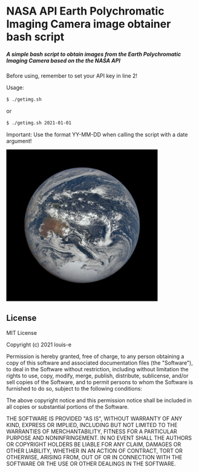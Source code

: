 # NASA API Earth Polychromatic Imaging Camera image obtainer bash script
##### A simple bash script to obtain images from the Earth Polychromatic Imaging Camera based on the the NASA API
Before using, remember to set your API key in line 2!

Usage:
```sh
$ ./getimg.sh
```
or
```sh
$ ./getimg.sh 2021-01-01
```
Important: Use the format YY-MM-DD when calling the script with a date argument!

<img src="https://raw.githubusercontent.com/louis-e/nasa-api-earthpolychromaticimagingcamera/main/demo-img1.jpg" width="400" height="400">

License
----

MIT License

Copyright (c) 2021 louis-e

Permission is hereby granted, free of charge, to any person obtaining a copy
of this software and associated documentation files (the "Software"), to deal
in the Software without restriction, including without limitation the rights
to use, copy, modify, merge, publish, distribute, sublicense, and/or sell
copies of the Software, and to permit persons to whom the Software is
furnished to do so, subject to the following conditions:

The above copyright notice and this permission notice shall be included in all
copies or substantial portions of the Software.

THE SOFTWARE IS PROVIDED "AS IS", WITHOUT WARRANTY OF ANY KIND, EXPRESS OR
IMPLIED, INCLUDING BUT NOT LIMITED TO THE WARRANTIES OF MERCHANTABILITY,
FITNESS FOR A PARTICULAR PURPOSE AND NONINFRINGEMENT. IN NO EVENT SHALL THE
AUTHORS OR COPYRIGHT HOLDERS BE LIABLE FOR ANY CLAIM, DAMAGES OR OTHER
LIABILITY, WHETHER IN AN ACTION OF CONTRACT, TORT OR OTHERWISE, ARISING FROM,
OUT OF OR IN CONNECTION WITH THE SOFTWARE OR THE USE OR OTHER DEALINGS IN THE
SOFTWARE.
